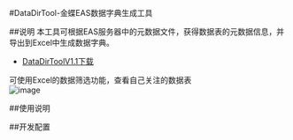 #DataDirTool-金蝶EAS数据字典生成工具



##说明
本工具可根据EAS服务器中的元数据文件，获得数据表的元数据信息，并导出到Excel中生成数据字典。</br>
* [DataDirToolV1.1下载](https://github.com/maobuji/DataDirTool/releases/download/1.0/DataDirTool1.0.zip)

可使用Excel的数据筛选功能，查看自己关注的数据表<br>
![image](blob/master/doc/img/demo.png)

##使用说明



##开发配置





